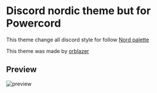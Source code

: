 # Discord nordic theme but for Powercord

This theme change all discord style for follow [Nord palette](https://www.nordtheme.com/)

This theme was made by [orblazer](https://github.com/orblazer/)

## Preview

![preview](https://cdn.discordapp.com/attachments/799401301673902090/801556425989947392/Screenshot_67.png)
